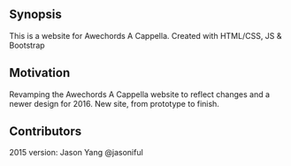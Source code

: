 ## Synopsis

This is a website for Awechords A Cappella. Created with HTML/CSS, JS & Bootstrap


## Motivation

Revamping the Awechords A Cappella website to reflect changes and a newer design for 2016. New site, from prototype to finish. 

## Contributors

2015 version: Jason Yang @jasoniful
